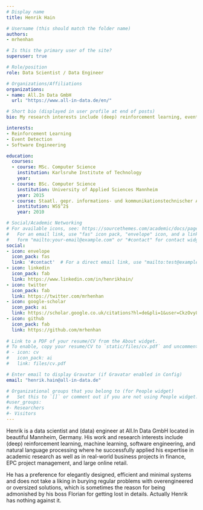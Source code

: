 ```yaml
---
# Display name
title: Henrik Hain

# Username (this should match the folder name)
authors:
- mrhenhan

# Is this the primary user of the site?
superuser: true

# Role/position
role: Data Scientist / Data Engineer

# Organizations/Affiliations
organizations:
- name: All.In Data GmbH
  url: "https://www.all-in-data.de/en/"

# Short bio (displayed in user profile at end of posts)
bio: My research interests include (deep) reinforcement learning, event detection, and software engineering.

interests:
- Reinforcement Learning
- Event Detection
- Software Engineering

education:
  courses: 
  - course: MSc. Computer Science
    institution: Karlsruhe Institute of Technology
    year: 
  - course: BSc. Computer Science
    institution: University of Applied Sciences Mannheim
    year: 2015
  - course: Staatl. gepr. informations- und kommunikationstechnischer Assistent
    institution: WS$^2$
    year: 2010

# Social/Academic Networking
# For available icons, see: https://sourcethemes.com/academic/docs/page-builder/#icons
#   For an email link, use "fas" icon pack, "envelope" icon, and a link in the
#   form "mailto:your-email@example.com" or "#contact" for contact widget.
social:
- icon: envelope
  icon_pack: fas
  link: '#contact'  # For a direct email link, use "mailto:test@example.org".
- icon: linkedin
  icon_pack: fab
  link: https://www.linkedin.com/in/henrikhain/
- icon: twitter
  icon_pack: fab
  link: https://twitter.com/mrhenhan
- icon: google-scholar
  icon_pack: ai
  link: https://scholar.google.co.uk/citations?hl=de&pli=1&user=CkzOvy8AAAAJ
- icon: github
  icon_pack: fab
  link: https://github.com/mrhenhan
  
# Link to a PDF of your resume/CV from the About widget.
# To enable, copy your resume/CV to `static/files/cv.pdf` and uncomment the lines below.
# - icon: cv
#   icon_pack: ai
#   link: files/cv.pdf

# Enter email to display Gravatar (if Gravatar enabled in Config)
email: "henrik.hain@all-in-data.de"

# Organizational groups that you belong to (for People widget)
#   Set this to `[]` or comment out if you are not using People widget.
#user_groups:
#- Researchers
#- Visitors
---
```

Henrik is a data scientist and (data) engineer at All.In Data GmbH located in beautiful Mannheim, Germany. His work and research interests include (deep) reinforcement learning, machine learning, software engineering, and natural language processing where he successfully applied his expertise in academic research as well as in real-world business projects in finance, EPC project management, and large online retail. 

He has a preference for elegantly designed, efficient and minimal systems and does not take a liking in burying regular problems with overengineered or oversized solutions, which is sometimes the reason for being admonished by his boss Florian for getting lost in details. Actually Henrik has nothing against it.
